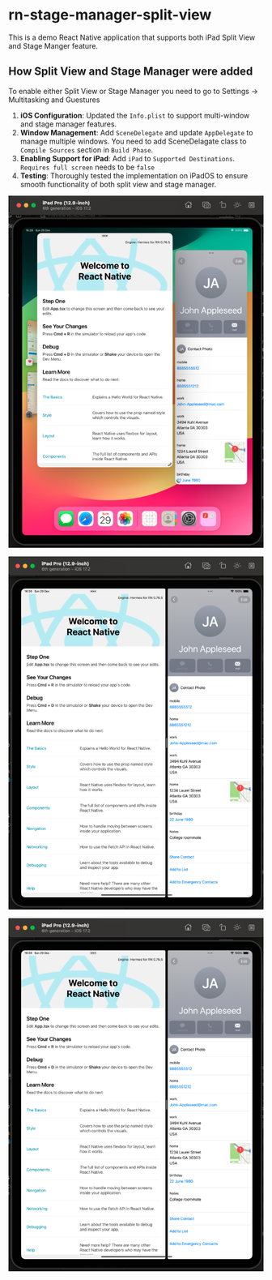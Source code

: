 # rn-stage-manager-split-view

This is a demo React Native application that supports both iPad Split View and Stage Manger feature.

## How Split View and Stage Manager were added

To enable either Split View or Stage Manager you need to go to Settings -> Multitasking and Guestures

1. **iOS Configuration**: Updated the `Info.plist` to support multi-window and stage manager features.
2. **Window Management**: Add `SceneDelegate` and update `AppDelegate` to manage multiple windows. You need to add SceneDelagate class to `Compile Sources` section in `Build Phase`.
3. **Enabling Support for iPad**: Add `iPad` to `Supported Destinations`. `Requires full screen` needs to be `false`
4. **Testing**: Thoroughly tested the implementation on iPadOS to ensure smooth functionality of both split view and stage manager.

![Stage Manager](images/stage-manager.png)

![Split View 1](images/split-view-1.png)

![Split View 2](images/split-view-1.png)